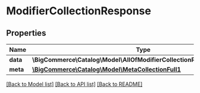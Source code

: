 # ModifierCollectionResponse

## Properties
Name | Type | Description | Notes
------------ | ------------- | ------------- | -------------
**data** | **\BigCommerce\Catalog\Model\AllOfModifierCollectionResponseDataItems[]** |  | [optional] 
**meta** | [**\BigCommerce\Catalog\Model\MetaCollectionFull1**](MetaCollectionFull1.md) |  | [optional] 

[[Back to Model list]](../../README.md#documentation-for-models) [[Back to API list]](../../README.md#documentation-for-api-endpoints) [[Back to README]](../../README.md)

